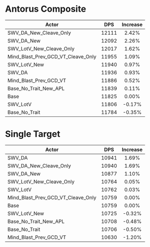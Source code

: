 # Antorus Composite
| Actor | DPS | Increase |
|---|:---:|:---:|
|SWV_DA_New_Cleave_Only|12111|2.42%|
|SWV_DA_New|12092|2.26%|
|SWV_LotV_New_Cleave_Only|12017|1.62%|
|Mind_Blast_Prev_GCD_VT_Cleave_Only|11955|1.09%|
|SWV_LotV_New|11940|0.97%|
|SWV_DA|11936|0.93%|
|Mind_Blast_Prev_GCD_VT|11886|0.52%|
|Base_No_Trait_New_APL|11839|0.11%|
|Base|11825|0.00%|
|SWV_LotV|11806|-0.17%|
|Base_No_Trait|11784|-0.35%|

# Single Target
| Actor | DPS | Increase |
|---|:---:|:---:|
|SWV_DA|10941|1.69%|
|SWV_DA_New_Cleave_Only|10940|1.69%|
|SWV_DA_New|10877|1.10%|
|SWV_LotV_New_Cleave_Only|10764|0.05%|
|SWV_LotV|10762|0.03%|
|Mind_Blast_Prev_GCD_VT_Cleave_Only|10759|0.00%|
|Base|10759|0.00%|
|SWV_LotV_New|10725|-0.32%|
|Base_No_Trait_New_APL|10708|-0.48%|
|Base_No_Trait|10706|-0.50%|
|Mind_Blast_Prev_GCD_VT|10630|-1.20%|
